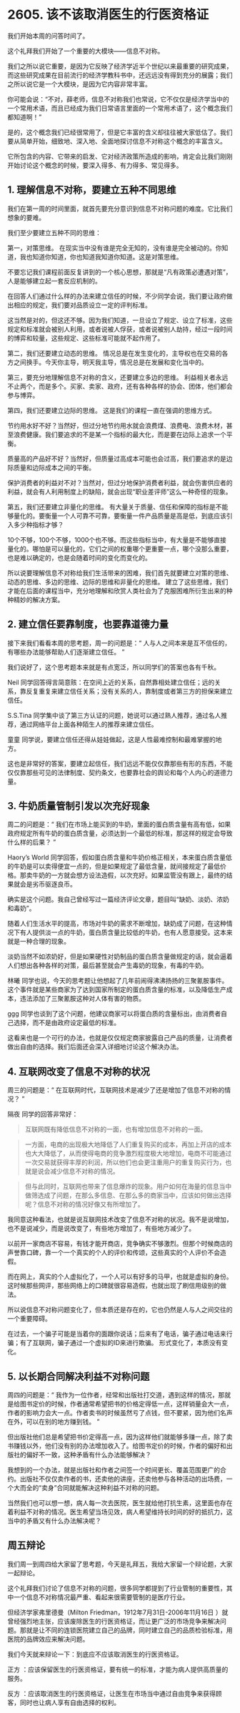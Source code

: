 # 2605. 该不该取消医生的行医资格证
我们开始本周的问答时间了。

这个礼拜我们开始了一个重要的大模块——信息不对称。

我们之所以说它重要，是因为它反映了经济学近半个世纪以来最重要的研究成果，而这些研究成果在目前流行的经济学教科书中，还远远没有得到充分的展露；我们之所以说它是一个大模块，是因为它内容非常丰富。

你可能会说：“不对，薛老师，信息不对称我们也常说，它不仅仅是经济学当中的一个常用术语，而且已经成为我们日常语言里面的一个常用术语了，这个概念我们都知道啊！”

是的，这个概念我们已经很常用了，但是它丰富的含义却往往被大家低估了。我们要从简单开始，细致地、深入地、全面地探讨信息不对称这个概念的丰富含义。

它所包含的内容、它带来的启发、它对经济政策所造成的影响，肯定会比我们刚刚开始讨论这个概念的时候，要深入得多、有力得多、常见得多。

## 1. 理解信息不对称，要建立五种不同思维
我们在第一周的时间里面，就首先要充分意识到信息不对称问题的难度。它比我们想象的要难。

我们至少要建立五种不同的思维：

第一，对策思维。 在现实当中没有谁是完全无知的，没有谁是完全被动的。你知道，我也知道你知道，你也知道我知道你知道。这是对策思维。

不要忘记我们课程前面反复讲到的一个核心思想，那就是“凡有政策必遭遇对策”，人是能够建立起一套反应机制的。

在回答人们通过什么样的办法来建立信任的时候，不少同学会说，我们要让政府做出相应的规定，我们要对品质设立一定的评判标准。

这当然是对的，但这还不够。因为我们知道，一旦设立了规定、设立了标准，这些规定和标准就会被别人利用，或者说被人俘获，或者说被别人劫持，经过一段时间的博弈和较量，这些规定、这些标准可能就不起作用了。

第二，我们还要建立动态的思维。 情况总是在发生变化的，主导权也在交易的各方之间换手。今天你主导，明天我主导，情况总是在发展和变化当中的。

第三，要充分地理解信息不对称的含义，还要建立多边的思维。 利益相关者永远不止两个，而是多个。买家、卖家、政府，还有各种各样的协会、团体，他们都会参与博弈。

第四，我们还要建立边际的思维。 这是我们的课程一直在强调的思维方式。

节约用水好不好？当然好，但过分地节约用水就会浪费煤、浪费电、浪费木材，甚至浪费健康。我们要追求的不是某一个指标的最大化，而是要在边际上追求一个平衡。

质量高的产品好不好？当然好，但质量过高成本可能也会过高，我们要追求的是边际质量和边际成本之间的平衡。

保护消费者的利益对不对？当然对，但过分地保护消费者利益，就会伤害供应者的利益，就会有人利用制度上的缺陷，就会出现“职业差评师”这么一种奇怪的现象。

第五，我们还要建立非量化的思维。 有大量关于质量、信任和保障的指标是不能够量化的。要衡量一个人可靠不可靠，要衡量一件产品质量是高是低，到底应该引入多少种指标才够？

10个不够，100个不够，1000个也不够。而这些指标当中，有大量是不能够直接量化的。哪怕是可以量化的，它们之间的权重哪个更重要一点，哪个没那么重要，也是难以确定的，也是会随着时间的变化而变化的。

所以说要理解信息不对称给我们生活带来的困难，我们首先就要建立对策的思维、动态的思维、多边的思维、边际的思维和非量化的思维。
建立了这些思维，我们才能在后面的课程当中，充分地理解和欣赏人类社会为了克服困难所衍生出来的种种精妙的解决方案。

## 2. 建立信任要靠制度，也要靠道德力量
接下来我们看看本周的思考题，周一的问题是：“ 人与人之间本来是互不信任的，有哪些办法能够帮助人们逐渐建立信任。 ”

我们说好了，这个思考题本来就是有点宽泛，所以同学们的答案也各有千秋。

Neil 同学回答得言简意赅：在空间上近的关系，自然靠相处建立信任；远的关系，靠反复重复来建立信任关系；没有关系的人，靠制度或者第三方的担保来建立信任。

S.S.Tina 同学集中谈了第三方认证的问题，她说可以通过熟人推荐，通过名人推荐，通过网络平台上面各种陌生人的推荐来建立信任。

童童 同学说，要建立信任还得从娃娃做起，这是人性最难控制和最难掌握的地方。

这也是非常好的答案，要建立起信任，我们远远不能仅仅靠那些有形的东西，不能仅仅靠那些可见的法律制度、契约条文，也要靠社会的舆论和每个人内心的道德力量。

## 3. 牛奶质量管制引发以次充好现象
周二的问题是：“ 我们在市场上能买到的牛奶，里面的蛋白质含量有高有低，如果政府规定所有牛奶的蛋白质含量，必须达到一个最低的标准，那这样的规定会导致什么样的后果？ ”

Haory’s World 同学回答，假如蛋白质含量和牛奶价格正相关，本来蛋白质含量低的牛奶是可以卖得便宜一点的，但是如果规定了最低含量，就间接规定了最低价格。那卖牛奶的一方就会想方设法造假，以次充好。如果监管没有跟上，最终的结果就会是劣币驱逐良币。

确实是这个问题。我自己曾经写过一篇经济评论文章，题目叫“缺奶、淡奶、浓奶和毒奶”。

随着人们生活水平的提高，市场对牛奶的需求不断增加，缺奶成了问题，在这种情况下有人提供淡一点的牛奶，蛋白质含量比较低的牛奶，也有人愿意接受。这本来就是一种合理的现象。

淡奶当然不如浓奶好，但是如果硬性对奶制品的蛋白质含量做规定的话，就会逼着人们想出各种各样的对策，最后甚至就会产生毒奶的现象，有毒的牛奶。

林曦 同学也说，今天的思考题让他想起了几年前闹得沸沸扬扬的三聚氰胺事件。这个事件就是某些商家为了达到国家所制定的蛋白质含量的标准，以及降低生产成本，违法添加了三聚氰胺这种对人体有害的物质。

ggg 同学也谈到了这个问题，他建议商家可以将蛋白质的含量标出，由消费者自己选择，而不是由政府设定最低的标准。

这看来也是一个可行的办法，也就是仅仅规定商家披露自己产品的质量，让消费者做出自由的选择。我们后面还会深入详细地讨论这个解决办法。

## 4. 互联网改变了信息不对称的状况
周三的问题是：“ 在互联网时代，互联网技术是减少了还是增加了信息不对称的情况？ ”

隔夜 同学的回答非常好：

> 互联网既有降低信息不对称的一面，也有增加信息不对称的一面。

> 一方面，电商的出现极大地降低了人们重复购买的成本，再加上开店的成本也大大降低了，从而使得电商的竞争激烈程度极大地增加，电商不可能通过一次交易就获得丰厚的利润，所以他们也会更注重用户的重复购买行为，也就是说会减少信息不对称的情况。

> 但与此同时，互联网也带来了信息爆炸的现象。用户如何在海量的信息当中做筛选成了问题，在那么多信息、在那么多的商家当中，应该如何做出选择呢？信息不对称的情况好像又有所增加了。

我同意这种看法，也就是说互联网技术改变了信息不对称的状况。我不是说增加，也不是说减少，而是说改变了，有些地方增加了，有些地方减少了。

以前开一家商店不容易，有钱才能开商店，竞争确实不够激烈。但那个时候商店的声誉靠口碑，靠一个一个真实的个人的评价和传颂，这些真实的个人评价不会造假。

而在网上，真实的个人虚拟化了，一个人可以有好多的马甲，也就是虚拟的身份。这时候那些网评，那些网络上的口碑就很容易造假，也就出现了刷信用级别的做法。

所以说信息不对称问题变化了，但本质还是存在的，它也仍然是人与人之间交往的一个重要障碍。

在过去，一个骗子可能是当着你的面跟你说话；后来有了电话，骗子通过电话来行骗；有了互联网，骗子通过一个虚拟的ID来进行欺骗。
形式变化了，本质没有变化。

## 5. 以长期合同解决利益不对称问题
周四的问题是：“ 我作为一位作者，经常和出版社打交道，遇到这样的情况，那就是给图书定价的时候，作者通常希望把书的价格定得低一点，这样销量会大一点，作者的影响力会大一点。作者卖书的时候虽然亏了点钱，但不要紧，因为他们名声在外，可以在别的地方赚到钱。 ”

但出版社他们总是希望把书价定得高一点，因为这样他们就能够多赚一点，除了卖书赚钱以外，他们没有别的办法增加收入了。给图书定价的时候，作者的偏好和出版社的偏好不一致，这种矛盾有什么办法能够解决？

我想到的一个办法，就是出版社和作者之间签一个时间更长、覆盖范围更广的合约。出版社不仅仅卖作者的书，还卖他的讲座，还卖他参与各种活动的出场费，一个大而全的“卖身”合同就能解决这种利益不对称的问题。

当然我们也可以想一想，病人每一次去医院，医生就给他打抗生素，这里面也存在着利益不对称的情况。医生希望当场见效，病人希望维持长时间的好的抵抗力，这当中的矛盾又有什么办法解决呢？

## 周五辩论
我们周一到周四给大家留了思考题，今天是礼拜五，我给大家留一个辩论题，大家一起辩论。

这个礼拜我们讨论了信息不对称的问题，很多同学都提到了行业管制的重要性，其中一个信息不对称情况最严重、看起来很需要管制的是医疗行业。

但经济学家弗里德曼（Milton Friedman，1912年7月31日-2006年11月16日 ）就曾经强烈地主张，应该废除医生的行医资格证，而让更广泛的市场竞争来解决问题。那就是让不同的连锁医院建立自己的品牌，同时建立自己的品质检验标准，用医院的品牌效应来解决问题。

我们今天就来辩论一下：到底应不应该取消医生的行医资格证。

正方 ：应该保留医生的行医资格证，要有统一的标准，才能为病人提供高质量的服务。

反方 ：应该取消医生的行医资格证，让医生在市场当中通过自由竞争来获得顾客，同时也让病人享有自由选择的权利。